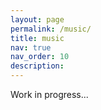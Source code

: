 ```yaml
---
layout: page
permalink: /music/
title: music
nav: true
nav_order: 10
description:
---
```


Work in progress...
